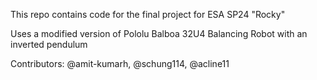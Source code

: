 This repo contains code for the final project for ESA SP24 "Rocky"

Uses a modified version of Pololu Balboa 32U4 Balancing Robot with an inverted pendulum

Contributors: @amit-kumarh, @schung114, @acline11
